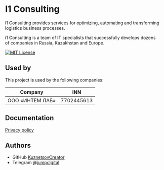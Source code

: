 
# I1 Consulting 

i1 Consulting provides services for optimizing, automating and transforming logistics business processes.

i1 Consulting is a team of IT specialists that successfully develops dozens of companies in Russia, Kazakhstan and Europe.

[![MIT License](https://img.shields.io/badge/License-MIT-green.svg)](https://choosealicense.com/licenses/mit/)

## Used by

This project is used by the following companies:

| Company             | INN                                                                |
| ----------------- | ------------------------------------------------------------------ |
| ООО «ИНТЕМ ЛАБ» | 7702445613 |


## Documentation

[Privacy policy](https://inthemelab.com/documents/private_policy.pdf)


## Authors

- GitHub [KuznetsovCreator](https://github.com/JumpDigitalStudio)
- Telegram [@jumpdigital](https://t.me/jumpdigital)
